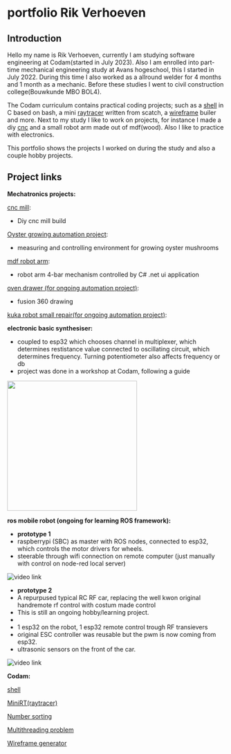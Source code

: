 # portfolio Rik Verhoeven

## Introduction

Hello my name is Rik Verhoeven,
currently I am studying software engineering at Codam(started in July 2023).
Also I am enrolled into part-time mechanical engineering study at Avans hogeschool, this I started in July 2022.
During this time I also worked as a allround welder for 4 months and 1 month as a mechanic.
Before these studies I went to civil construction college(Bouwkunde MBO BOL4).

The Codam curriculum contains practical coding projects; such as a [shell](https://github.com/Rikkopanda/minishell) in C based on bash, a mini [raytracer](https://github.com/Rikkopanda/Mini_RT) written from scatch, a [wireframe](https://github.com/Rikkopanda/FDF) builer and more.
Next to my study I like to work on projects, for instance I made a diy [cnc](https://github.com/Rikkopanda/portfolio/blob/main/diy_cnc/README.md) and a small robot arm made out of mdf(wood).
Also I like to practice with electronics.

This portfolio shows the projects I worked on during the study and also a couple hobby projects.

## Project links
**Mechatronics projects:**

[cnc mill](https://github.com/Rikkopanda/portfolio/blob/main/diy_cnc/README.md):
- Diy cnc mill build

[Oyster growing automation project](https://github.com/Rikkopanda/Oester_zwammen_meet_en_regel/blob/main/README.md):
- measuring and controlling environment for growing oyster mushrooms

[mdf robot arm](https://github.com/Rikkopanda/portfolio/blob/main/mdf_robot_arm/README.md):
- robot arm 4-bar mechanism controlled by C# .net ui application

[oven drawer (for ongoing automation project)](https://a360.co/3YTdwu1):
- fusion 360 drawing

[kuka robot small repair(for ongoing automation project)](https://github.com/Rikkopanda/KUKA):

**electronic basic synthesiser:**

- coupled to esp32 which chooses channel in multiplexer, which determines restistance value connected to oscillating circuit, which determines frequency. Turning potentiometer also affects frequency or db
- project was done in a workshop at Codam, following a guide
<img src="https://github.com/user-attachments/assets/0882f1e9-3349-4cd2-a649-0c80ce32fecc" width="300"/>



**ros mobile robot (ongoing for learning ROS framework):**

- **prototype 1**
- raspberrypi (SBC) as master with ROS nodes, connected to esp32, which controls the motor drivers for wheels.
- steerable through wifi connection on remote computer (just manually with control on node-red local server)
  
![video link](https://github.com/user-attachments/assets/e7dd47c5-0bc6-47c3-a394-2a5b5caa0e63)

- **prototype 2**
- A repurpused typical RC RF car, replacing the well kwon original handremote rf control with costum made control
- This is still an ongoing hobby/learning project.
- 
- 1 esp32 on the robot, 1 esp32 remote control trough RF transievers
- original ESC controller was reusable but the pwm is now coming from esp32.
- ultrasonic sensors on the front of the car.

![video link](https://github.com/user-attachments/assets/a0f17210-ab1c-43e5-903a-38456b7915be)



**Codam:**

[shell](https://github.com/Rikkopanda/minishell/blob/main/README.md)

[MiniRT(raytracer)](https://github.com/Rikkopanda/Mini_RT/blob/master/Readme.md)

[Number sorting](https://github.com/Rikkopanda/pushswap/blob/main/README.md)

[Multithreading problem](https://github.com/Rikkopanda/philoshophers/blob/main/README.md)

[Wireframe generator](https://github.com/Rikkopanda/FDF/blob/main/README.md)





